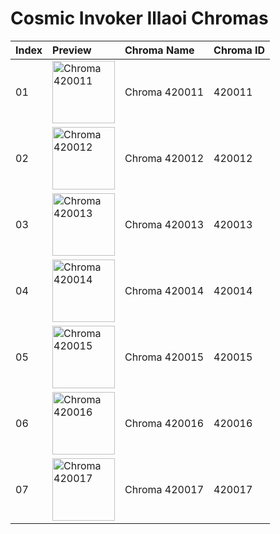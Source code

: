 # Cosmic Invoker Illaoi Chromas

| Index | Preview | Chroma Name | Chroma ID |
|:---|:---|:---|:---|
| 01 | <img src='https://raw.communitydragon.org/latest/plugins/rcp-be-lol-game-data/global/default/v1/champion-chroma-images/420/420011.png' alt='Chroma 420011' width='100'> | Chroma 420011 | 420011 |
| 02 | <img src='https://raw.communitydragon.org/latest/plugins/rcp-be-lol-game-data/global/default/v1/champion-chroma-images/420/420012.png' alt='Chroma 420012' width='100'> | Chroma 420012 | 420012 |
| 03 | <img src='https://raw.communitydragon.org/latest/plugins/rcp-be-lol-game-data/global/default/v1/champion-chroma-images/420/420013.png' alt='Chroma 420013' width='100'> | Chroma 420013 | 420013 |
| 04 | <img src='https://raw.communitydragon.org/latest/plugins/rcp-be-lol-game-data/global/default/v1/champion-chroma-images/420/420014.png' alt='Chroma 420014' width='100'> | Chroma 420014 | 420014 |
| 05 | <img src='https://raw.communitydragon.org/latest/plugins/rcp-be-lol-game-data/global/default/v1/champion-chroma-images/420/420015.png' alt='Chroma 420015' width='100'> | Chroma 420015 | 420015 |
| 06 | <img src='https://raw.communitydragon.org/latest/plugins/rcp-be-lol-game-data/global/default/v1/champion-chroma-images/420/420016.png' alt='Chroma 420016' width='100'> | Chroma 420016 | 420016 |
| 07 | <img src='https://raw.communitydragon.org/latest/plugins/rcp-be-lol-game-data/global/default/v1/champion-chroma-images/420/420017.png' alt='Chroma 420017' width='100'> | Chroma 420017 | 420017 |
